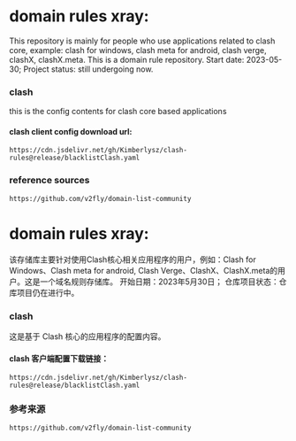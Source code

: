# domain rules xray:
  This repository is mainly for people who use applications related to clash core, example: clash for windows, clash meta for android, clash verge, clashX, clashX.meta. This is a domain rule repository.
  Start date: 2023-05-30; 
  Project status: still undergoing now.

  ### clash
  this is the config contents for clash core based applications
  #### clash client config download url: 
    https://cdn.jsdelivr.net/gh/Kimberlysz/clash-rules@release/blacklistClash.yaml

  ### reference sources
    https://github.com/v2fly/domain-list-community


# domain rules xray:
  该存储库主要针对使用Clash核心相关应用程序的用户，例如：Clash for Windows、Clash meta for android, Clash Verge、ClashX、ClashX.meta的用户。这是一个域名规则存储库。
  开始日期：2023年5月30日；
  仓库项目状态：仓库项目仍在进行中。
      
  ### clash
  这是基于 Clash 核心的应用程序的配置内容。
  #### clash 客户端配置下载链接：
    https://cdn.jsdelivr.net/gh/Kimberlysz/clash-rules@release/blacklistClash.yaml

  ### 参考来源
    https://github.com/v2fly/domain-list-community
